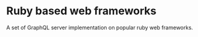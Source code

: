 # Ruby based web frameworks

A set of GraphQL server implementation on popular ruby web frameworks.
